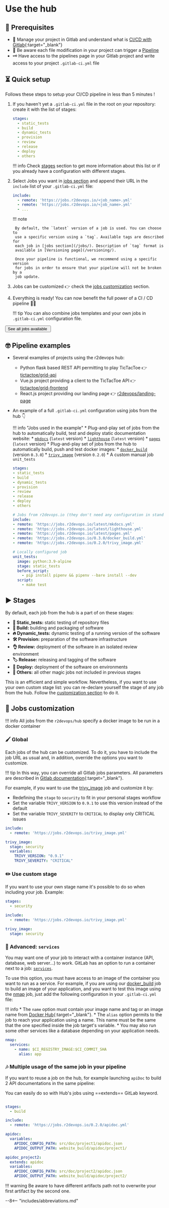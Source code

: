 # Use the hub

## 📝 Prerequisites

* 🦊  Manage your project in Gitlab and understand what is [CI/CD with Gitlab](https://docs.gitlab.com/ee/ci/){:target="_blank"}
* 🔫  Be aware each file modification in your project can trigger a [Pipeline](/r2bulary/#pipeline)
* 🗝  Have access to the pipelines page in your Gitlab project and write access to your project `.gitlab-ci.yml` file

## ⏳ Quick setup

Follows these steps to setup your CI/CD pipeline in less than 5 minutes !

1. If you haven't yet a `.gitlab-ci.yml` file in the root on your repository:
   create it with the list of stages:

    ```yaml
    stages:
      - static_tests
      - build
      - dynamic_tests
      - provision
      - review
      - release
      - deploy
      - others
    ```

    !!! info
        Check [stages](#stages) section to get more information about this list
        or if you already have a configuration with different stages.

2. Select Jobs you want in [jobs section](/jobs/) and append their URL in the
   `include` list of your `.gitlab-ci.yml` file:

    ```yaml
    include:
      - remote: 'https://jobs.r2devops.io/<job_name>.yml'
      - remote: 'https://jobs.r2devops.io/<job_name>.yml'
      - ...
    ```

    !!! note

        By default, the `latest` version of a job is used. You can choose to
        use a specific version using a `tag`. Available tags are described for
        each job in [jobs section](/jobs/). Description of `tag` format is
        available in [Versioning page](/versioning/).

        Once your pipeline is functional, we recommend using a specific version
        for jobs in order to ensure that your pipeline will not be broken by a
        job update.

3. Jobs can be customized 👉 check the [jobs
   customization](#jobs-customization) section.

4. Everything is ready! You can now benefit the full power of a CI / CD
   pipeline 🎉🚀

    !!! tip
        You can also combine jobs templates and your own jobs in
        `.gitlab-ci.yml` configuration file.

<a alt="See all jobs" href="/jobs">
    <button class="md-button border-radius-10 md-button-center" >
        See all jobs available <img alt="" class="heart" src="../images/rocket.png">
    </button>
</a>

## 🤓 Pipeline examples

* Several examples of projects using the r2devops hub:

    * Python flask based REST API permitting to play TicTacToe 👉 [tictactoe/grid-api](https://gitlab.com/tictac-toe/grid-api)
    * Vue.js project providing a client to the TicTacToe API 👉 [tictactoe/grid-frontend](https://gitlab.com/tictac-toe/grid-frontend)
    * React.js project providing our landing page 👉 [r2devops/landing-page](https://gitlab.com/r2devops/landing-page)

* An example of a full `.gitlab-ci.yml` configuration using jobs from the hub 👇

    !!! info "Jobs used in the example"
        * Plug-and-play set of jobs from the hub to automatically build, test
          and deploy static documentation website:
            * [`mkdocs`](https://r2devops.io/jobs/build/mkdocs/) (`latest`
              version)
            * [`lighthouse`](https://r2devops.io/jobs/dynamic_tests/lighthouse/)
              (`latest` version)
            * [`pages`](https://r2devops.io/jobs/deploy/pages/) (`latest`
              version)
        * Plug-and-play set of jobs from the hub to automatically build, push
          and test docker images:
            * [`docker_build`](https://r2devops.io/jobs/build/docker_build/)
              (version `0.3.0`)
            * [`trivy_image`](https://r2devops.io/jobs/dynamic_tests/trivy_image/)
              (version `0.2.0`)
        * A custom manual job `unit_tests`

    ``` yaml
    stages:
    - static_tests
    - build
    - dynamic_tests
    - provision
    - review
    - release
    - deploy
    - others

    # Jobs from r2devops.io (they don't need any configuration in standard cases)
    include:
    - remote: 'https://jobs.r2devops.io/latest/mkdocs.yml'
    - remote: 'https://jobs.r2devops.io/latest/lighthouse.yml'
    - remote: 'https://jobs.r2devops.io/latest/pages.yml'
    - remote: 'https://jobs.r2devops.io/0.3.0/docker_build.yml'
    - remote: 'https://jobs.r2devops.io/0.2.0/trivy_image.yml'

    # Locally configured job
    unit_tests:
      image: python:3.9-alpine
      stage: static_tests
      before_script:
        - pip install pipenv && pipenv --bare install --dev
      script:
        - make test
    ```

## ▶ Stages

By default, each job from the hub is a part of on these stages:

* **🔎 Static_tests:** static testing of  repository files
* **🧱 Build:** building and packaging of software
* **🔥 Dynamic_tests:** dynamic testing of a running version of the software
* **🛠 Provision:** preparation of the software infrastructure
* **👌 Review:** deployment of the software in an isolated review environment
* **🏷 Release:** releasing and tagging of the software
* **🚀 Deploy:** deployment of the software on environments
* **🦄 Others:** all other magic jobs not included in previous stages

This is an efficient and simple workflow. Nevertheless, if you want to use your
own custom stage list: you can re-declare yourself the stage of any job from
the hub. Follow the [customization section](#jobs-customization) to do it.

## 🔧 Jobs customization

!!! info
    All jobs from the `r2devops/hub` specify a docker image to be run in a
    docker container

### 🖌 Global

Each jobs of the hub can be customized. To do it, you have to include the job
URL as usual and, in addition, override the options you want to customize.

!!! tip
    In this way, you can override all Gitlab jobs parameters. All parameters
    are described in [Gitlab
    documentation](https://docs.gitlab.com/ee/ci/yaml/){:target="_blank"}.

For example, if you want to use the [trivy_image](/jobs/dynamic_tests/trivy_image/) job and
customize it by:

* Redefining the `stage` to `security` to fit in your personal stages workflow
* Set the variable `TRIVY_VERSION` to `0.9.1` to use this version instead of
  the default
* Set the variable `TRIVY_SEVERITY` to `CRITICAL` to display only CRITICAL
  issues

```yaml
include:
  - remote: 'https://jobs.r2devops.io/trivy_image.yml'

trivy_image:
  stage: security
  variables:
    TRIVY_VERSION: "0.9.1"
    TRIVY_SEVERITY: "CRITICAL"
```

### ✏️  Use custom stage

If you want to use your own stage name it's possible to do so when including
your job. Example:

```yaml
stages:
  - security

include:
  - remote: 'https://jobs.r2devops.io/trivy_image.yml'

trivy_image:
  stage: security
```


### 🐳 Advanced: `services`

You may want one of your job to interact with a container instance (API,
database, web server...) to work. GitLab has an option to run a container next
to a job: [`services`](https://docs.gitlab.com/ee/ci/yaml/#services).

To use this option, you must have access to an image of the container you want
to run as a service. For example, if you are using our
[docker_build](https://r2devops.io/jobs/build/docker_build/) job to build an
image of your application, and you want to test this image using the
[nmap](/jobs/dynamic_tests/nmap/) job, just add the following configuration in
your `.gitlab-ci.yml` file:

!!! info
    * The `name` option must contain your image name and tag or an image name from [Docker Hub](https://hub.docker.com){:target="_blank"}.
    * The `alias` option permits to the job to reach your application using a name. This name
    must be the same that the one specified inside the job target's variable.
    * You may also run some other services like a database depending on your application needs.

```yaml
nmap:
  services:
    - name: $CI_REGISTRY_IMAGE:$CI_COMMIT_SHA
      alias: app
```


### 🎶 Multiple usage of the same job in your pipeline


If you want to reuse a job on the hub, for example launching `apiDoc` to build 2 API documentations in the same pipeline:

You can easily do so with Hub's jobs using ==extends== GitLab keyword.

``` yaml hl_lines="13"

stages:
  - build

include:
  - remote: 'https://jobs.r2devops.io/0.2.0/apidoc.yml'

apidoc:
  variables:
    APIDOC_CONFIG_PATH: src/doc/project1/apidoc.json
    APIDOC_OUTPUT_PATH: website_build/apidoc/project1/

apidoc_project2:
  extends: apidoc
  variables:
    APIDOC_CONFIG_PATH: src/doc/project2/apidoc.json
    APIDOC_OUTPUT_PATH: website_build/apidoc/project2/

```

!!! warning
    Be aware to have different artifacts path not to overwrite your first artifact by the second one.

--8<-- "includes/abbreviations.md"
